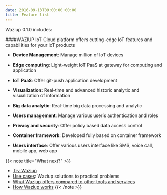 ```yaml
---
date: 2016-09-13T09:00:00+00:00
title: Feature list
---
```


Waziup 0.1.0 includes:

####WAZIUP IoT Cloud platform offers cutting-edge IoT features and capabilities for your IoT products

- **Device Management**: Manage million of IoT devices

- **Edge computing**: Light-weight IoT PaaS at gateway for computing and application

- **IoT PaaS**: Offer git-push application development 

- **Visualization**: Real-time and advanced historic analytic and visualization of information

- **Big data analytic**: Real-time big data processing and analytic 

- **Users management**: Manage various user’s authentication and roles 

- **Privacy and security**: Offer policy based data access control 

- **Container framework**: Developed fully based on container framework 

- **Users interface**:  Offer various users interface like SMS, voice call, mobile app, web app


{{< note title="What next?" >}}
* [Try Waziup](/documentation/installation/hello-world/)
* [Use cases](/why-use-waziup/use-cases/): Waziup solutions to practical problems
* [What Waziup offers compared to other tools and services](/why-use-waziup/waziup-compared-to/)
* [How Waziup works](/documentation/how-waziup-works/architecture-and-components/)
{{< /note >}}
